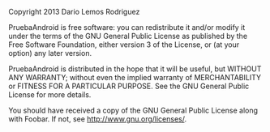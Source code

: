 Copyright 2013 Dario Lemos Rodriguez

PruebaAndroid is free software: you can redistribute it and/or modify it under the terms 
of the GNU General Public License as published by the Free Software Foundation, 
either version 3 of the License, or (at your option) any later version.

PruebaAndroid is distributed in the hope that it will be useful, but WITHOUT ANY WARRANTY;
without even the implied warranty of MERCHANTABILITY or FITNESS FOR A PARTICULAR PURPOSE. 
See the GNU General Public License for more details.

You should have received a copy of the GNU General Public License along with Foobar. 
If not, see http://www.gnu.org/licenses/.
